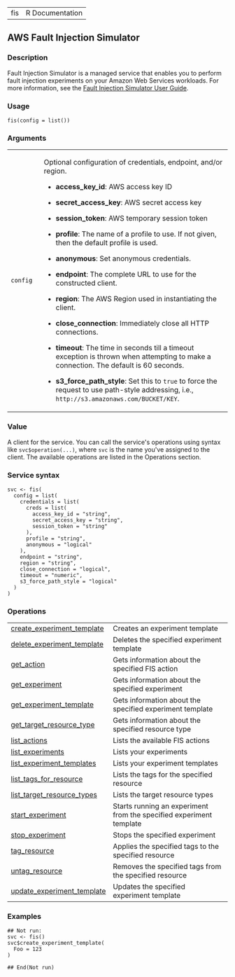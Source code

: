 <table style="width: 100%;">
<tbody>
<tr class="odd">
<td>fis</td>
<td style="text-align: right;">R Documentation</td>
</tr>
</tbody>
</table>

## AWS Fault Injection Simulator

### Description

Fault Injection Simulator is a managed service that enables you to
perform fault injection experiments on your Amazon Web Services
workloads. For more information, see the [Fault Injection Simulator User
Guide](https://docs.aws.amazon.com/fis/latest/userguide/).

### Usage

    fis(config = list())

### Arguments

<table>
<colgroup>
<col style="width: 15%" />
<col style="width: 85%" />
</colgroup>
<tbody>
<tr class="odd">
<td><code id="fis_:_config">config</code></td>
<td><p>Optional configuration of credentials, endpoint, and/or
region.</p>
<ul>
<li><p><strong>access_key_id</strong>: AWS access key ID</p></li>
<li><p><strong>secret_access_key</strong>: AWS secret access
key</p></li>
<li><p><strong>session_token</strong>: AWS temporary session
token</p></li>
<li><p><strong>profile</strong>: The name of a profile to use. If not
given, then the default profile is used.</p></li>
<li><p><strong>anonymous</strong>: Set anonymous credentials.</p></li>
<li><p><strong>endpoint</strong>: The complete URL to use for the
constructed client.</p></li>
<li><p><strong>region</strong>: The AWS Region used in instantiating the
client.</p></li>
<li><p><strong>close_connection</strong>: Immediately close all HTTP
connections.</p></li>
<li><p><strong>timeout</strong>: The time in seconds till a timeout
exception is thrown when attempting to make a connection. The default is
60 seconds.</p></li>
<li><p><strong>s3_force_path_style</strong>: Set this to
<code>true</code> to force the request to use path-style addressing,
i.e., <code
style="white-space: pre;">⁠http://s3.amazonaws.com/BUCKET/KEY⁠</code>.</p></li>
</ul></td>
</tr>
</tbody>
</table>

### Value

A client for the service. You can call the service's operations using
syntax like `svc$operation(...)`, where `svc` is the name you've
assigned to the client. The available operations are listed in the
Operations section.

### Service syntax

    svc <- fis(
      config = list(
        credentials = list(
          creds = list(
            access_key_id = "string",
            secret_access_key = "string",
            session_token = "string"
          ),
          profile = "string",
          anonymous = "logical"
        ),
        endpoint = "string",
        region = "string",
        close_connection = "logical",
        timeout = "numeric",
        s3_force_path_style = "logical"
      )
    )

### Operations

<table>
<tbody>
<tr class="odd">
<td style="text-align: left;"><a href="../fis_create_experiment_template/"> create_experiment_template </a></td>
<td style="text-align: left;">Creates an experiment template</td>
</tr>
<tr class="even">
<td style="text-align: left;"><a href="../fis_delete_experiment_template/"> delete_experiment_template </a></td>
<td style="text-align: left;">Deletes the specified experiment
template</td>
</tr>
<tr class="odd">
<td style="text-align: left;"><a href="../fis_get_action/"> get_action </a></td>
<td style="text-align: left;">Gets information about the specified FIS
action</td>
</tr>
<tr class="even">
<td style="text-align: left;"><a href="../fis_get_experiment/"> get_experiment </a></td>
<td style="text-align: left;">Gets information about the specified
experiment</td>
</tr>
<tr class="odd">
<td style="text-align: left;"><a href="../fis_get_experiment_template/"> get_experiment_template </a></td>
<td style="text-align: left;">Gets information about the specified
experiment template</td>
</tr>
<tr class="even">
<td style="text-align: left;"><a href="../fis_get_target_resource_type/"> get_target_resource_type </a></td>
<td style="text-align: left;">Gets information about the specified
resource type</td>
</tr>
<tr class="odd">
<td style="text-align: left;"><a href="../fis_list_actions/"> list_actions </a></td>
<td style="text-align: left;">Lists the available FIS actions</td>
</tr>
<tr class="even">
<td style="text-align: left;"><a href="../fis_list_experiments/"> list_experiments </a></td>
<td style="text-align: left;">Lists your experiments</td>
</tr>
<tr class="odd">
<td style="text-align: left;"><a href="../fis_list_experiment_templates/"> list_experiment_templates </a></td>
<td style="text-align: left;">Lists your experiment templates</td>
</tr>
<tr class="even">
<td style="text-align: left;"><a href="../fis_list_tags_for_resource/"> list_tags_for_resource </a></td>
<td style="text-align: left;">Lists the tags for the specified
resource</td>
</tr>
<tr class="odd">
<td style="text-align: left;"><a href="../fis_list_target_resource_types/"> list_target_resource_types </a></td>
<td style="text-align: left;">Lists the target resource types</td>
</tr>
<tr class="even">
<td style="text-align: left;"><a href="../fis_start_experiment/"> start_experiment </a></td>
<td style="text-align: left;">Starts running an experiment from the
specified experiment template</td>
</tr>
<tr class="odd">
<td style="text-align: left;"><a href="../fis_stop_experiment/"> stop_experiment </a></td>
<td style="text-align: left;">Stops the specified experiment</td>
</tr>
<tr class="even">
<td style="text-align: left;"><a href="../fis_tag_resource/"> tag_resource </a></td>
<td style="text-align: left;">Applies the specified tags to the
specified resource</td>
</tr>
<tr class="odd">
<td style="text-align: left;"><a href="../fis_untag_resource/"> untag_resource </a></td>
<td style="text-align: left;">Removes the specified tags from the
specified resource</td>
</tr>
<tr class="even">
<td style="text-align: left;"><a href="../fis_update_experiment_template/"> update_experiment_template </a></td>
<td style="text-align: left;">Updates the specified experiment
template</td>
</tr>
</tbody>
</table>

### Examples

    ## Not run: 
    svc <- fis()
    svc$create_experiment_template(
      Foo = 123
    )

    ## End(Not run)
